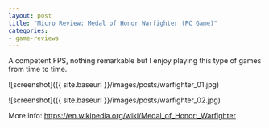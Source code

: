 ```yaml
---
layout: post
title: "Micro Review: Medal of Honor Warfighter (PC Game)"
categories:
- game-reviews
---
```



A competent FPS, nothing remarkable but I enjoy playing this type of games from time to time. 


![screenshot]({{ site.baseurl }}/images/posts/warfighter_01.jpg)

![screenshot]({{ site.baseurl }}/images/posts/warfighter_02.jpg)

<p>More info: <a href="https://en.wikipedia.org/wiki/Medal_of_Honor:_Warfighter">https://en.wikipedia.org/wiki/Medal_of_Honor:_Warfighter</a><p>

